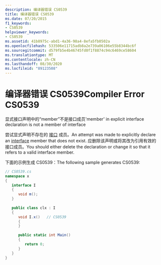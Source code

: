 ```yaml
---
description: 编译器错误 CS0539
title: 编译器错误 CS0539
ms.date: 07/20/2015
f1_keywords:
- CS0539
helpviewer_keywords:
- CS0539
ms.assetid: 41b8975c-abd1-4a36-98a4-8efa5fb0502a
ms.openlocfilehash: 533506e11715adb8a2e739a06106e55b8344bc6f
ms.sourcegitcommit: d579fb5e4b46745fd0f1f8874c94c6469ce58604
ms.translationtype: MT
ms.contentlocale: zh-CN
ms.lasthandoff: 08/30/2020
ms.locfileid: "89123508"
---
```

# <a name="compiler-error-cs0539"></a><span data-ttu-id="186ba-103">编译器错误 CS0539</span><span class="sxs-lookup"><span data-stu-id="186ba-103">Compiler Error CS0539</span></span>
<span data-ttu-id="186ba-104">显式接口声明中的“member”不是接口成员</span><span class="sxs-lookup"><span data-stu-id="186ba-104">'member' in explicit interface declaration is not a member of interface</span></span>  
  
 <span data-ttu-id="186ba-105">尝试显式声明不存在的 [接口](../language-reference/keywords/interface.md) 成员。</span><span class="sxs-lookup"><span data-stu-id="186ba-105">An attempt was made to explicitly declare an [interface](../language-reference/keywords/interface.md) member that does not exist.</span></span> <span data-ttu-id="186ba-106">应删除该声明或将其改为引用有效的接口成员。</span><span class="sxs-lookup"><span data-stu-id="186ba-106">You should either delete the declaration or change it so that it refers to a valid interface member.</span></span>  
  
 <span data-ttu-id="186ba-107">下面的示例生成 CS0539：</span><span class="sxs-lookup"><span data-stu-id="186ba-107">The following sample generates CS0539:</span></span>  
  
```csharp  
// CS0539.cs  
namespace x  
{  
   interface I  
   {  
      void m();  
   }  
  
   public class clx : I  
   {  
      void I.x()   // CS0539  
      {  
      }  
  
      public static int Main()  
      {  
         return 0;  
      }  
   }  
}  
```
